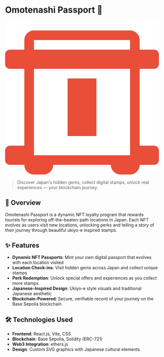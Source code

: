 # Omotenashi Passport 🏮

![Omotenashi Passport Banner](/public/images/torii-gate.svg)

> Discover Japan's hidden gems, collect digital stamps, unlock real experiences — your blockchain journey.

## 📝 Overview

Omotenashi Passport is a dynamic NFT loyalty program that rewards tourists for exploring off-the-beaten-path locations in Japan. Each NFT evolves as users visit new locations, unlocking perks and telling a story of their journey through beautiful ukiyo-e inspired stamps.

## ✨ Features

- **Dynamic NFT Passports**: Mint your own digital passport that evolves with each location visited
- **Location Check-ins**: Visit hidden gems across Japan and collect unique stamps
- **Perk Redemption**: Unlock special offers and experiences as you collect more stamps
- **Japanese-Inspired Design**: Ukiyo-e style visuals and traditional Japanese aesthetic
- **Blockchain-Powered**: Secure, verifiable record of your journey on the Base Sepolia blockchain

## 🛠️ Technologies Used

- **Frontend**: React.js, Vite, CSS
- **Blockchain**: Base Sepolia, Solidity (ERC-721)
- **Web3 Integration**: ethers.js
- **Design**: Custom SVG graphics with Japanese cultural elements
